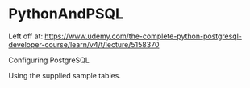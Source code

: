 # PythonAndPSQL

Left off at:
https://www.udemy.com/the-complete-python-postgresql-developer-course/learn/v4/t/lecture/5158370

Configuring PostgreSQL

Using the supplied sample tables.

